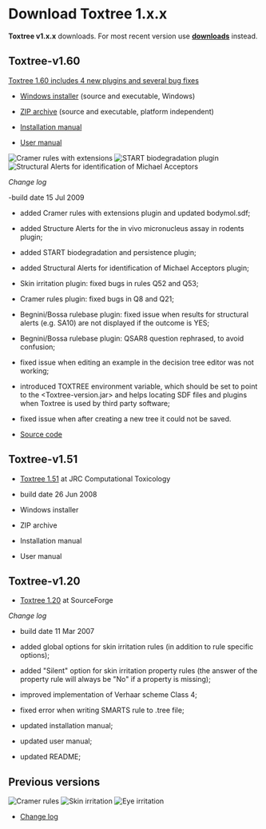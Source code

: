 # Download Toxtree 1.x.x

**Toxtree v1.x.x** downloads. For most recent version use **[downloads](download.html)** instead.

## Toxtree-v1.60 

[Toxtree 1.60 includes 4 new plugins and several bug fixes](https://sourceforge.net/projects/toxtree/files/toxtree/Toxtree%201.60/)

- [Windows installer](http://sourceforge.net/projects/toxtree/files/toxtree/Toxtree%201.60/Toxtree-v1.60-setup.exe/download)  (source and executable, Windows)

- [ZIP archive](http://sourceforge.net/projects/toxtree/files/toxtree/Toxtree%201.60/Toxtree-v1.60.zip/download)  (source and executable, platform independent)

- [Installation manual](http://sourceforge.net/projects/toxtree/files/toxtree/Toxtree_installation_manual.pdf/download)

- [User manual](http://sourceforge.net/projects/toxtree/files/toxtree/Toxtree_user_manual.pdf/download)

![Cramer rules with extensions](images/cramer2/thumb.jpg)
![START biodegradation plugin](images/start/thumb.jpg)
![Structural Alerts for identification of Michael Acceptors](images/michaelacceptors/thumb.jpg)            

	
*Change log*
    	
 -build date 15 Jul 2009
       	
- added Cramer rules with extensions plugin and updated bodymol.sdf;
	
- added  Structure Alerts  for the  in vivo  micronucleus assay  in rodents plugin;
	
- added START biodegradation and persistence plugin;
	
- added Structural Alerts for identification of Michael Acceptors plugin;
	
- Skin irritation plugin: fixed bugs in rules Q52 and Q53;
	
- Cramer rules plugin: fixed bugs in Q8 and Q21;
	
- Begnini/Bossa rulebase  plugin: fixed issue  when results for  structural alerts (e.g. SA10) are not displayed if the outcome is YES;
	
- Begnini/Bossa  rulebase  plugin:  QSAR8  question  rephrased,  to  avoid confusion;
	
- fixed issue when editing an  example in the decision tree editor  was not working;
	
- introduced TOXTREE environment variable, which should be set to point  to the <Toxtree-version.jar>  and helps  locating SDF  files and  plugins when Toxtree is used by third party software;
	
- fixed issue when after creating a new tree it could not be saved.

- [Source code](https://toxtree.svn.sourceforge.net/svnroot/toxtree/toxTree) 
	   
## Toxtree-v1.51 			   	

- [Toxtree 1.51](https://eurl-ecvam.jrc.ec.europa.eu/laboratories-research/predictive_toxicology/qsar_tools/toxtree) at JRC Computational Toxicology

- build date 26 Jun 2008
	
- Windows installer

- ZIP archive

- Installation manual

- User manual
	
## Toxtree-v1.20 	

- [Toxtree 1.20](http://sourceforge.net/project/showfiles.php?group_id=152702) at SourceForge
  
*Change log*
  
- build date 11 Mar 2007
  	  
- added global  options for  skin irritation  rules (in  addition to  rule specific options);

- added "Silent" option for  skin irritation property rules (the  answer of the property rule will always be "No" if a property is missing);

- improved implementation of Verhaar scheme Class 4;

- fixed error when writing SMARTS rule to .tree file;

- updated installation manual;

- updated user manual;

- updated README;
      
## Previous versions
 
![Cramer rules](images/cramer/thumb.jpg)
![Skin irritation](images/skin/thumb.jpg)
![Eye irritation](images/eye/thumb.jpg)
 
- [Change log](./previous.html)   

